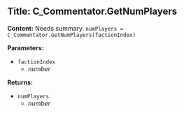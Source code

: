 ## Title: C_Commentator.GetNumPlayers

**Content:**
Needs summary.
`numPlayers = C_Commentator.GetNumPlayers(factionIndex)`

**Parameters:**
- `factionIndex`
  - *number*

**Returns:**
- `numPlayers`
  - *number*